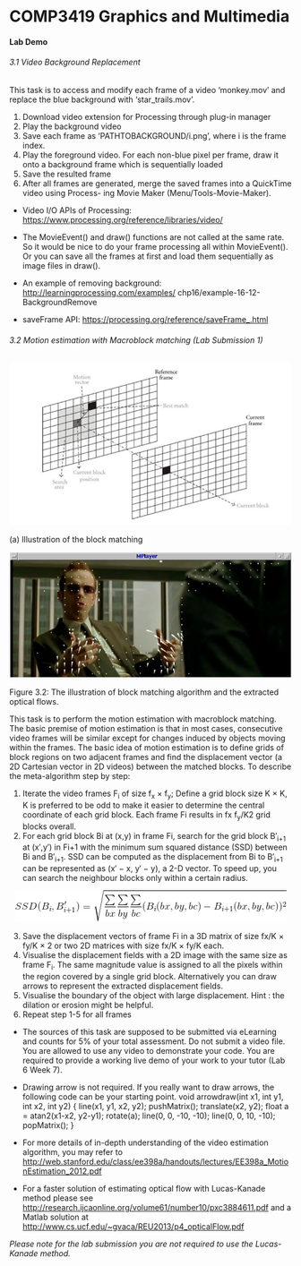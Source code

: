 # COMP3419 Graphics and Multimedia
#### Lab Demo
###### 3.1 Video Background Replacement

This task is to access and modify each frame of a video ‘monkey.mov’ and replace the blue background with ‘star_trails.mov’.
1. Download video extension for Processing through plug-in manager
2. Play the background video
3. Save each frame as ‘PATHTOBACKGROUND/i.png’, where i is the frame index.
4. Play the foreground video. For each non-blue pixel per frame, draw it onto a background
frame which is sequentially loaded
5. Save the resulted frame
6. After all frames are generated, merge the saved frames into a QuickTime video using Process-
ing Movie Maker (Menu/Tools-Movie-Maker).

* Video I/O APIs of Processing: https://www.processing.org/reference/libraries/video/

* The MovieEvent() and draw() functions are not called at the same rate. So it would be nice to do your frame processing all within MovieEvent(). Or you can save all the frames at first and load them sequentially as image files in draw().

* An example of removing background: http://learningprocessing.com/examples/ chp16/example-16-12-BackgroundRemove

* saveFrame API: https://processing.org/reference/saveFrame_.html

###### 3.2 Motion estimation with Macroblock matching (Lab Submission 1)
![illustration-of-the-block-matching][image-1]

(a) Illustration of the block matching

![Example extracted motion vectors. Please note that in your lab submission, you do not need to draw arrows. Highlight the pixels with high magnitude would be sufficient. Do not forget to do step 5.][image-2]

Figure 3.2: The illustration of block matching algorithm and the extracted optical flows.

This task is to perform the motion estimation with macroblock matching. The basic premise of motion estimation is that in most cases, consecutive video frames will be similar except for changes induced by objects moving within the frames. The basic idea of motion estimation is to define grids of block regions on two adjacent frames and find the displacement vector (a 2D Cartesian vector in 2D videos) between the matched blocks. To describe the meta-algorithm step by step:

1. Iterate the video frames F<sub>i</sub> of size f<sub>x</sub> × f<sub>y</sub>; Define a grid block size K × K, K is preferred to be odd to make it easier to determine the central coordinate of each grid block. Each frame Fi results in fx f<sub>y</sub>/K2 grid blocks overall.
2. For each grid block Bi at (x,y) in frame Fi, search for the grid block B′<sub>i+1</sub> at (x′,y′) in F</sub>i+1</sub> with the minimum sum squared distance (SSD) between Bi and B′<sub>i+1</sub>. SSD can be computed as the displacement from Bi to B′<sub>i+1</sub> can be represented as (x′ − x, y′ − y), a 2-D vector. To speed up, you can search the neighbour blocks only within a certain radius.

<div style="text-align:center">
    <img src="https://github.com/joshuatvernon/COMP3419-Graphics-and-Multimedia-Lab-Demo/blob/master/images/formula-1.png"/>
</div>

3. Save the displacement vectors of frame Fi in a 3D matrix of size fx/K × fy/K × 2 or two 2D
matrices with size fx/K × fy/K each.
4. Visualise the displacement fields with a 2D image with the same size as frame F<sub>i</sub>. The same
magnitude value is assigned to all the pixels within the region covered by a single grid block.
Alternatively you can draw arrows to represent the extracted displacement fields.
5. Visualise the boundary of the object with large displacement. Hint : the dilation or erosion
might be helpful.
6. Repeat step 1-5 for all frames

* The sources of this task are supposed to be submitted via eLearning and counts for 5% of your total assessment. Do not submit a video file. You are allowed to use any video to demonstrate your code. You are required to provide a working live demo of your work to your tutor (Lab 6 Week 7).


* Drawing arrow is not required. If you really want to draw arrows, the following code can be your starting point. void arrowdraw(int x1, int y1, int x2, int y2) { line(x1, y1, x2, y2); pushMatrix(); translate(x2, y2); float a = atan2(x1-x2, y2-y1); rotate(a); line(0, 0, -10, -10); line(0, 0, 10, -10); popMatrix(); }


* For more details of in-depth understanding of the video estimation algorithm, you may refer to http://web.stanford.edu/class/ee398a/handouts/lectures/EE398a_MotionEstimation_2012.pdf


* For a faster solution of estimating optical flow with Lucas-Kanade method please see http://research.ijcaonline.org/volume61/number10/pxc3884611.pdf and a Matlab solution at http://www.cs.ucf.edu/~gvaca/REU2013/p4_opticalFlow.pdf

*Please note for the lab submission you are not required to use the Lucas-Kanade method.*

[image-1]: https://github.com/joshuatvernon/COMP3419-Graphics-and-Multimedia-Lab-Demo/blob/master/images/image-1.png "illustration-of-the-block-matching"
[image-2]: https://github.com/joshuatvernon/COMP3419-Graphics-and-Multimedia-Lab-Demo/blob/master/images/image-2.png "Example extracted motion vectors. Please note that in your lab submission, you do not need to draw arrows. Highlight the pixels with high magnitude would be sufficient. Do not forget to do step 5."
[image-3]: https://github.com/joshuatvernon/COMP3419-Graphics-and-Multimedia-Lab-Demo/blob/master/images/formula-1.png "SSD Computation Formula"
